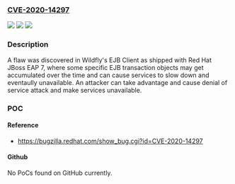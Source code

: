 ### [CVE-2020-14297](https://cve.mitre.org/cgi-bin/cvename.cgi?name=CVE-2020-14297)
![](https://img.shields.io/static/v1?label=Product&message=wildfly&color=blue)
![](https://img.shields.io/static/v1?label=Version&message=%3D%20jboss-ejb-client%20as%20shipped%20with%20Red%20Hat%20JBoss%20EAP%207%20&color=brighgreen)
![](https://img.shields.io/static/v1?label=Vulnerability&message=CWE-400&color=brighgreen)

### Description

A flaw was discovered in Wildfly's EJB Client as shipped with Red Hat JBoss EAP 7, where some specific EJB transaction objects may get accumulated over the time and can cause services to slow down and eventaully unavailable. An attacker can take advantage and cause denial of service attack and make services unavailable.

### POC

#### Reference
- https://bugzilla.redhat.com/show_bug.cgi?id=CVE-2020-14297

#### Github
No PoCs found on GitHub currently.

